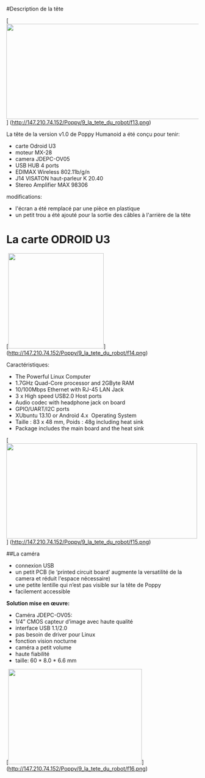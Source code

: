 #Description de la tête

[<img src="http://147.210.74.152/Poppy/9_la_tete_du_robot/f13.png" width="700" height="250" >]
(http://147.210.74.152/Poppy/9_la_tete_du_robot/f13.png)

La tête de la version v1.0 de Poppy Humanoid a été conçu pour tenir:
- carte Odroid U3 <BR>
- moteur MX-28 <BR>
- camera JDEPC-OV05 <BR>
- USB HUB 4 ports <BR>
- EDIMAX Wireless 802.11b/g/n <BR>
- J14 VISATON haut-parleur K 20.40 <BR>
- Stereo Amplifier MAX 98306 <BR>

modifications:
- l'écran a été remplacé par une pièce en plastique <BR>
- un petit trou a été ajouté pour la sortie des câbles à l'arrière de la tête <BR>

# La carte ODROID U3

[<img src="http://147.210.74.152/Poppy/9_la_tete_du_robot/f14.png" width="250" height="250" >]
(http://147.210.74.152/Poppy/9_la_tete_du_robot/f14.png)

Caractéristiques:
- The Powerful Linux Computer <BR>
- 1.7GHz Quad-Core processor and 2GByte RAM <BR>
- 10/100Mbps Ethernet with RJ-45 LAN Jack <BR>
- 3 x High speed USB2.0 Host ports <BR>
- Audio codec with headphone jack on board <BR>
- GPIO/UART/I2C ports <BR>
- XUbuntu 13.10 or Android 4.x  Operating System <BR>
- Taille : 83 x 48 mm, Poids : 48g including heat sink <BR>
- Package includes the main board and the heat sink <BR>

[<img src="http://147.210.74.152/Poppy/9_la_tete_du_robot/f15.png" width="500" height="250" >]
(http://147.210.74.152/Poppy/9_la_tete_du_robot/f15.png)

##La caméra

- connexion USB
- un petit PCB (le ‘printed circuit board’ augmente la versatilité de la camera et réduit l'espace nécessaire)
- une petite lentille qui n’est pas visible sur la tête de Poppy
- facilement accessible

**Solution mise en œuvre:**

- Caméra JDEPC-OV05: <BR>
- 1/4” CMOS capteur d’image avec haute qualité <BR>
- interface USB 1.1/2.0 <BR>
- pas besoin de driver pour Linux <BR>
- fonction vision nocturne <BR>
- caméra a petit volume <BR>
- haute fiabilité <BR>
- taille: 60 * 8.0 * 6.6 mm <BR>

[<img src="http://147.210.74.152/Poppy/9_la_tete_du_robot/f16.png" width="350" height="250" >]
(http://147.210.74.152/Poppy/9_la_tete_du_robot/f16.png)
